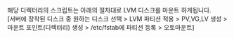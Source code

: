 해당 디렉터리의 스크립트는 아래의 절차대로 LVM 디스크를 마운트 하게됩니다.<br>
[서버에 장착된 디스크 중 원하는 디스크 선택 > LVM 파티션 적용 > PV,VG,LV 생성 > 마운트 포인트(디렉터리) 생성 > /etc/fstab에 파티션 등록 > 오토마운트]
